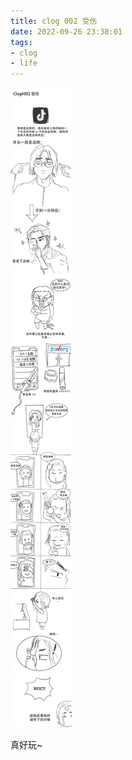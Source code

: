 ```yaml
---
title: clog 002 受伤
date: 2022-09-26 23:38:01
tags:
- clog
- life
---
```


![](clog002受伤/clog002.png)

真好玩~
